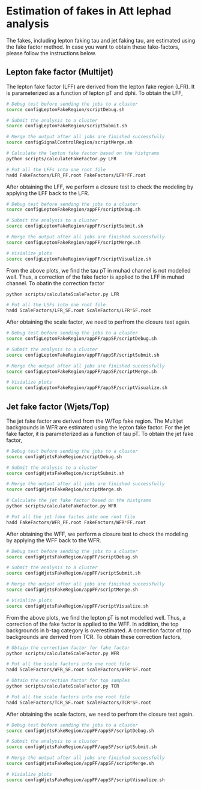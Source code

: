 Estimation of fakes in Att lephad analysis
=========================
The fakes, including lepton faking tau and jet faking tau, are estimated using the fake factor method.
In case you want to obtain these fake-factors, please follow the instructions below.

Lepton fake factor (Multijet)
-------------------------
The lepton fake factor (LFF) are derived from the lepton fake region (LFR). It is parameterized as 
a function of lepton pT and dphi. To obtain the LFF, 

```bash
# Debug test before sending the jobs to a cluster
source configLeptonFakeRegion/scriptDebug.sh

# Submit the analysis to a cluster
source configLeptonFakeRegion/scriptSubmit.sh

# Merge the output after all jobs are finished successfully
source configSignalControlRegion/scriptMerge.sh

# Calculate the lepton fake factor based on the histgrams 
python scripts/calculateFakeFactor.py LFR

# Put all the LFFs into one root file
hadd FakeFactors/LFR_FF.root FakeFactors/LFR*FF.root
```

After obtaining the LFF, we perform a closure test to check the modeling by applying the LFF back to the LFR.

```bash
# Debug test before sending the jobs to a cluster
source configLeptonFakeRegion/appFF/scriptDebug.sh

# Submit the analysis to a cluster
source configLeptonFakeRegion/appFF/scriptSubmit.sh

# Merge the output after all jobs are finished successfully
source configLeptonFakeRegion/appFF/scriptMerge.sh

# Visialize plots
source configLeptonFakeRegion/appFF/scriptVisualize.sh
```

From the above plots, we find the tau pT in muhad channel is not modelled well. Thus, a correction of the fake factor
is applied to the LFF in muhad channel. To obatin the correction factor

```bash
python scripts/calculateScaleFactor.py LFR

# Put all the LSFs into one root file
hadd ScaleFactors/LFR_SF.root ScaleFactors/LFR*SF.root
```

After obtaining the scale factor, we need to perfrom the closure test again.

```bash
# Debug test before sending the jobs to a cluster
source configLeptonFakeRegion/appFF/appSF/scriptDebug.sh

# Submit the analysis to a cluster
source configLeptonFakeRegion/appFF/appSF/scriptSubmit.sh

# Merge the output after all jobs are finished successfully
source configLeptonFakeRegion/appFF/appSF/scriptMerge.sh

# Visialize plots
source configLeptonFakeRegion/appFF/appSF/scriptVisualize.sh
``` 


Jet fake factor (Wjets/Top)
-------------------------
The jet fake factor are derived from the W/Top fake region. The Multijet backgrounds in WFR are estimated 
using the lepton fake factor. For the jet fake factor, it is parameterized as a function of tau pT. To obtain
the jet fake factor,

```bash
# Debug test before sending the jobs to a cluster
source configWjetsFakeRegion/scriptDebug.sh

# Submit the analysis to a cluster
source configWjetsFakeRegion/scriptSubmit.sh

# Merge the output after all jobs are finished successfully
source configWjetsFakeRegion/scriptMerge.sh

# Calculate the jet fake factor based on the histgrams 
python scripts/calculateFakeFactor.py WFR

# Put all the jet fake factos into one root file
hadd FakeFactors/WFR_FF.root FakeFactors/WFR*FF.root
```

After obtaining the WFF, we perform a closure test to check the modeling by applying the WFF back to the WFR.

```bash
# Debug test before sending the jobs to a cluster
source configWjetsFakeRegion/appFF/scriptDebug.sh

# Submit the analysis to a cluster
source configWjetsFakeRegion/appFF/scriptSubmit.sh

# Merge the output after all jobs are finished successfully
source configWjetsFakeRegion/appFF/scriptMerge.sh

# Visialize plots
source configWjetsFakeRegion/appFF/scriptVisualize.sh
```

From the above plots, we find the lepton pT is not modelled well. Thus, a correction of the fake factor
is applied to the WFF. In addition, the top backgrounds in b-tag category is overestimated. A correction 
factor of top backgrounds are derived from TCR. To obtain these correction factors,

```bash
# Obtain the correction factor for fake factor
python scripts/calculateScaleFactor.py WFR

# Put all the scale factors into one root file
hadd ScaleFactors/WFR_SF.root ScaleFactors/WFR*SF.root

# Obtain the correction factor for top samples
python scripts/calculateScaleFactor.py TCR

# Put all the scale factors into one root file
hadd ScaleFactors/TCR_SF.root ScaleFactors/TCR*SF.root
```

After obtaining the scale factors, we need to perfrom the closure test again.

```bash
# Debug test before sending the jobs to a cluster
source configWjetsFakeRegion/appFF/appSF/scriptDebug.sh

# Submit the analysis to a cluster
source configWjetsFakeRegion/appFF/appSF/scriptSubmit.sh

# Merge the output after all jobs are finished successfully
source configWjetsFakeRegion/appFF/appSF/scriptMerge.sh

# Visialize plots
source configWjetsFakeRegion/appFF/appSF/scriptVisualize.sh
``` 
